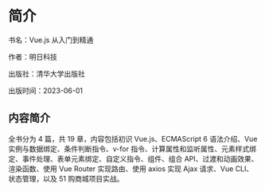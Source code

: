 # 简介

书名：Vue.js 从入门到精通

作者：明日科技

出版社：清华大学出版社

出版时间：2023-06-01

## 内容简介

全书分为 4 篇，共 19 章，内容包括初识 Vue.js、ECMAScript 6 语法介绍、Vue 实例与数据绑定、条件判断指令、v-for 指令、计算属性和监听属性、元素样式绑定、事件处理、表单元素绑定、自定义指令、组件、组合 API、过渡和动画效果、渲染函数、使用 Vue Router 实现路由、使用 axios 实现 Ajax 请求、Vue CLI、状态管理，以及 51 购商城项目实战。
